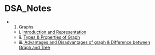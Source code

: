 # DSA_Notes
- 1. Graphs
  * i.  [Introduction and Representation](https://medium.com/@ObitoUchia/graphs-52a0cb25bfaa)
  * ii. [Types & Properties of Graph](https://medium.com/@ObitoUchia/graphs-51769163277d)
  * iii.[ Advantages and Disadvantages of graph & Difference between Graph and Tree ](https://medium.com/@ObitoUchia/graphs-0d363b5609b1)

